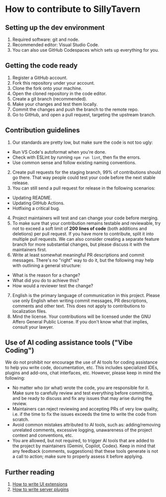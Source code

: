 # How to contribute to SillyTavern

## Setting up the dev environment

1. Required software: git and node.
2. Recommended editor: Visual Studio Code.
3. You can also use GitHub Codespaces which sets up everything for you.

## Getting the code ready

1. Register a GitHub account.
2. Fork this repository under your account.
3. Clone the fork onto your machine.
4. Open the cloned repository in the code editor.
5. Create a git branch (recommended).
6. Make your changes and test them locally.
7. Commit the changes and push the branch to the remote repo.
8. Go to GitHub, and open a pull request, targeting the upstream branch.

## Contribution guidelines

1. Our standards are pretty low, but make sure the code is not too ugly:
  - Run VS Code's autoformat when you're done.
  - Check with ESLint by running `npm run lint`, then fix the errors.
  - Use common sense and follow existing naming conventions.
2. Create pull requests for the staging branch, 99% of contributions should go there. That way people could test your code before the next stable release.
3. You can still send a pull request for release in the following scenarios:
  - Updating README.
  - Updating GitHub Actions.
  - Hotfixing a critical bug.
4. Project maintainers will test and can change your code before merging.
5. To make sure that your contribution remains testable and reviewable, try not to exceed a soft limit of **200 lines of code** (both additions and deletions) per pull request. If you have more to contribute, split it into multiple pull requests. We can also consider creating a separate feature branch for more substantial changes, but please discuss it with the maintainers first.
6. Write at least somewhat meaningful PR descriptions and commit messages. There's no "right" way to do it, but the following may help with outlining a general structure:
  - What is the reason for a change?
  - What did you do to achieve this?
  - How would a reviewer test the change?
7. English is the primary language of communication in this project. Please use only English when writing commit messages, PR descriptions, comments and other text. This does not apply to contributions to localization files.
8. Mind the license. Your contributions will be licensed under the GNU Affero General Public License. If you don't know what that implies, consult your lawyer.

## Use of AI coding assistance tools ("Vibe Coding")

We do not prohibit nor encourage the use of AI tools for coding assistance to help you write code, documentation, etc. This includes specialized IDEs, plugins and add-ons, chat interfaces, etc. However, please keep in mind the following:

- No matter who (or what) wrote the code, you are responsible for it. Make sure to carefully review and test everything before committing, and be ready to discuss and fix any issues that may arise during the review.
- Maintainers can reject reviewing and accepting PRs of very low quality, i.e. if the time to fix the issues exceeds the time to write the code from scratch.
- Avoid common mistakes attributed to AI tools, such as: adding/removing unrelated comments, excessive logging, unawareness of the project context and conventions, etc.
- You are allowed, but not required, to trigger AI tools that are added to the project by maintainers (Gemini, Copilot, Codex). Keep in mind that any feedback (comments, suggestions) that these tools generate is not a call to action; make sure to properly assess it before applying.

## Further reading

1. [How to write UI extensions](https://docs.sillytavern.app/for-contributors/writing-extensions/)
2. [How to write server plugins](https://docs.sillytavern.app/for-contributors/server-plugins)
